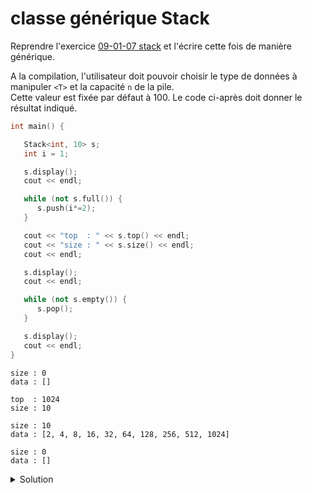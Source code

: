 # classe générique Stack

Reprendre l'exercice [09-01-07 stack](../09%20-%20Tableaux/01-07%20-%20stack.md) et l'écrire cette fois de manière générique.

A la compilation, l'utilisateur doit pouvoir choisir le type de données à manipuler `<T>` et la capacité `n` de la pile.<br>
Cette valeur est fixée par défaut à 100. Le code ci-après doit donner le résultat indiqué. 

~~~cpp
int main() {

   Stack<int, 10> s;
   int i = 1;

   s.display();
   cout << endl;

   while (not s.full()) {
      s.push(i*=2);
   }

   cout << "top  : " << s.top() << endl;
   cout << "size : " << s.size() << endl;
   cout << endl;

   s.display();
   cout << endl;

   while (not s.empty()) {
      s.pop();
   }

   s.display();
   cout << endl;
}
~~~

~~~
size : 0
data : []

top  : 1024
size : 10

size : 10
data : [2, 4, 8, 16, 32, 64, 128, 256, 512, 1024]

size : 0
data : []
~~~


<details>
<summary>Solution</summary>

~~~cpp
#include <iostream>
#include <array>

using namespace std;

//---------------------------------------------------------
template <typename T, size_t n = 100>
class Stack {

public:
   Stack() : index{}, data{} {}

   // méthodes définies plus bas
   void push(const T& v);
   void pop();
   const T& top() const;
   void display() const;

   // méthodes triviales définies en ligne
   bool full() const { return index == n; }
   bool empty() const { return index == 0; }
   size_t size() const { return index; }
   size_t capacity() const { return n; }

private:
   size_t index;
   std::array<T, n> data;
};

int main() {
   
   Stack<int, 10> s;
   int i = 1;

   s.display();
   cout << endl;

   while (not s.full()) {
      s.push(i*=2);
   }

   cout << "top  : " << s.top() << endl;
   cout << "size : " << s.size() << endl;
   cout << endl;

   s.display();
   cout << endl;

   while (not s.empty()) {
      s.pop();
   }

   s.display();
   cout << endl;
}

//---------------------------------------------------------
template <typename T, size_t n>
void Stack<T, n>::push(const T& v) {
   data.at(index++) = v;
}

//---------------------------------------------------------
template <typename T, size_t n>
void Stack<T, n>::pop() {
   data.at(--index);
   // Note : accès à data uniquement pour lever une exception
   // en cas de pop() sur une stack vide
}

//---------------------------------------------------------
template <typename T, size_t n>
const T& Stack<T, n>::top() const {
   return data.at(index - 1);
}

//---------------------------------------------------------
template <typename T, size_t n>
void Stack<T, n>::display() const {
   cout << "size : " << index << endl;
   cout << "data : ";

   cout << "[";
   for (size_t i = 0; i < index; ++i) {
      if(i) cout << ", ";
      cout << data[i];
   }
   cout << "]" << endl;
}
~~~

</details>

